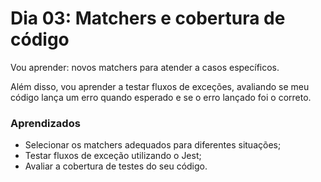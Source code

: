 # Dia 03: Matchers e cobertura de código

Vou aprender: novos matchers para atender a casos específicos.

Além disso, vou aprender a testar fluxos de exceções, avaliando se meu código lança um erro quando esperado e se o erro lançado foi o correto.

### Aprendizados

- Selecionar os matchers adequados para diferentes situações;
- Testar fluxos de exceção utilizando o Jest;
- Avaliar a cobertura de testes do seu código.